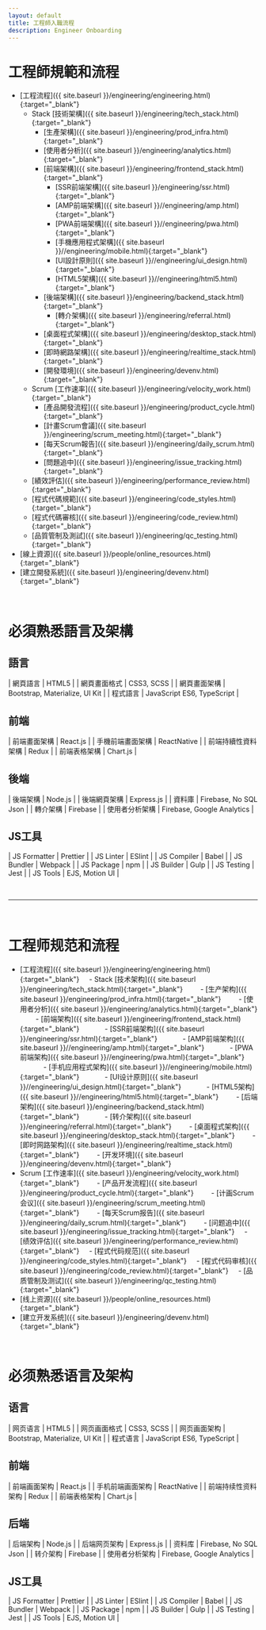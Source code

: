 ```yaml
---
layout: default
title: 工程師入職流程
description: Engineer Onboarding
---
```


<a name="zh-tw"></a>

# 工程師規範和流程

- [工程流程]({{ site.baseurl }}/engineering/engineering.html){:target="_blank"}
    - Stack [技術架構]({{ site.baseurl }}/engineering/tech_stack.html){:target="_blank"}
        - [生產架構]({{ site.baseurl }}/engineering/prod_infra.html){:target="_blank"}
        - [使用者分析]({{ site.baseurl }}/engineering/analytics.html){:target="_blank"}
        - [前端架構]({{ site.baseurl }}/engineering/frontend_stack.html){:target="_blank"}
            - [SSR前端架構]({{ site.baseurl }}/engineering/ssr.html){:target="_blank"}
            - [AMP前端架構]({{ site.baseurl }}//engineering/amp.html){:target="_blank"}
            - [PWA前端架構]({{ site.baseurl }}//engineering/pwa.html){:target="_blank"}
            - [手機應用程式架構]({{ site.baseurl }}//engineering/mobile.html){:target="_blank"}
            - [UI設計原則]({{ site.baseurl }}//engineering/ui_design.html){:target="_blank"}
            - [HTML5架構]({{ site.baseurl }}//engineering/html5.html){:target="_blank"}
        - [後端架構]({{ site.baseurl }}/engineering/backend_stack.html){:target="_blank"}
            - [轉介架構]({{ site.baseurl }}/engineering/referral.html){:target="_blank"}
        - [桌面程式架構]({{ site.baseurl }}/engineering/desktop_stack.html){:target="_blank"}
        - [即時網路架構]({{ site.baseurl }}/engineering/realtime_stack.html){:target="_blank"}
        - [開發環境]({{ site.baseurl }}/engineering/devenv.html){:target="_blank"}
	- Scrum [工作速率]({{ site.baseurl }}/engineering/velocity_work.html){:target="_blank"}
        - [產品開發流程]({{ site.baseurl }}/engineering/product_cycle.html){:target="_blank"}
        - [計畫Scrum會議]({{ site.baseurl }}/engineering/scrum_meeting.html){:target="_blank"}
        - [每天Scrum報告]({{ site.baseurl }}/engineering/daily_scrum.html){:target="_blank"}
        - [問題追中]({{ site.baseurl }}/engineering/issue_tracking.html){:target="_blank"}
    - [績效評估]({{ site.baseurl }}/engineering/performance_review.html){:target="_blank"}
    - [程式代碼規範]({{ site.baseurl }}/engineering/code_styles.html){:target="_blank"}
    - [程式代碼審核]({{ site.baseurl }}/engineering/code_review.html){:target="_blank"}
    - [品質管制及測試]({{ site.baseurl }}/engineering/qc_testing.html){:target="_blank"}
- [線上資源]({{ site.baseurl }}/people/online_resources.html){:target="_blank"}
- [建立開發系統]({{ site.baseurl }}/engineering/devenv.html){:target="_blank"}

<br>

# 必須熟悉語言及架構

## 語言

| 網頁語言 | HTML5 |
| 網頁畫面格式 | CSS3, SCSS |
| 網頁畫面架構 | Bootstrap, Materialize, UI Kit |
| 程式語言 | JavaScript ES6, TypeScript |

## 前端

| 前端畫面架構 | React.js |
| 手機前端畫面架構 | ReactNative |
| 前端持續性資料架構 | Redux |
| 前端表格架構 | Chart.js |

## 後端

| 後端架構 | Node.js |
| 後端網頁架構 | Express.js |
| 資料庫 | Firebase, No SQL Json |
| 轉介架構 | Firebase |
| 使用者分析架構 | Firebase, Google Analytics |

## JS工具

| JS Formatter | Prettier |
| JS Linter | ESlint |
| JS Compiler | Babel |
| JS Bundler | Webpack |
| JS Package | npm |
| JS Builder | Gulp |
| JS Testing | Jest |
| JS Tools | EJS, Motion UI |

<br>

---

<br>

<a name="zh-cn"></a>

# 工程师规范和流程

- [工程流程]({{ site.baseurl }}/engineering/engineering.html){:target="_blank"}
    - Stack [技术架构]({{ site.baseurl }}/engineering/tech_stack.html){:target="_blank"}
        - [生产架构]({{ site.baseurl }}/engineering/prod_infra.html){:target="_blank"}
        - [使用者分析]({{ site.baseurl }}/engineering/analytics.html){:target="_blank"}
        - [前端架构]({{ site.baseurl }}/engineering/frontend_stack.html){:target="_blank"}
            - [SSR前端架构]({{ site.baseurl }}/engineering/ssr.html){:target="_blank"}
            - [AMP前端架构]({{ site.baseurl }}//engineering/amp.html){:target="_blank"}
            - [PWA前端架构]({{ site.baseurl }}//engineering/pwa.html){:target="_blank"}
            - [手机应用程式架构]({{ site.baseurl }}//engineering/mobile.html){:target="_blank"}
            - [UI设计原则]({{ site.baseurl }}//engineering/ui_design.html){:target="_blank"}
            - [HTML5架构]({{ site.baseurl }}//engineering/html5.html){:target="_blank"}
        - [后端架构]({{ site.baseurl }}/engineering/backend_stack.html){:target="_blank"}
            - [转介架构]({{ site.baseurl }}/engineering/referral.html){:target="_blank"}
        - [桌面程式架构]({{ site.baseurl }}/engineering/desktop_stack.html){:target="_blank"}
        - [即时网路架构]({{ site.baseurl }}/engineering/realtime_stack.html){:target="_blank"}
        - [开发环境]({{ site.baseurl }}/engineering/devenv.html){:target="_blank"}
- Scrum [工作速率]({{ site.baseurl }}/engineering/velocity_work.html){:target="_blank"}
        - [产品开发流程]({{ site.baseurl }}/engineering/product_cycle.html){:target="_blank"}
        - [计画Scrum会议]({{ site.baseurl }}/engineering/scrum_meeting.html){:target="_blank"}
        - [每天Scrum报告]({{ site.baseurl }}/engineering/daily_scrum.html){:target="_blank"}
        - [问题追中]({{ site.baseurl }}/engineering/issue_tracking.html){:target="_blank"}
    - [绩效评估]({{ site.baseurl }}/engineering/performance_review.html){:target="_blank"}
    - [程式代码规范]({{ site.baseurl }}/engineering/code_styles.html){:target="_blank"}
    - [程式代码审核]({{ site.baseurl }}/engineering/code_review.html){:target="_blank"}
    - [品质管制及测试]({{ site.baseurl }}/engineering/qc_testing.html){:target="_blank"}
- [线上资源]({{ site.baseurl }}/people/online_resources.html){:target="_blank"}
- [建立开发系统]({{ site.baseurl }}/engineering/devenv.html){:target="_blank"}

<br>

# 必须熟悉语言及架构

## 语言

| 网页语言 | HTML5 |
| 网页画面格式 | CSS3, SCSS |
| 网页画面架构 | Bootstrap, Materialize, UI Kit |
| 程式语言 | JavaScript ES6, TypeScript |

## 前端

| 前端画面架构 | React.js |
| 手机前端画面架构 | ReactNative |
| 前端持续性资料架构 | Redux |
| 前端表格架构 | Chart.js |

## 后端

| 后端架构 | Node.js |
| 后端网页架构 | Express.js |
| 资料库 | Firebase, No SQL Json |
| 转介架构 | Firebase |
| 使用者分析架构 | Firebase, Google Analytics |

## JS工具

| JS Formatter | Prettier |
| JS Linter | ESlint |
| JS Compiler | Babel |
| JS Bundler | Webpack |
| JS Package | npm |
| JS Builder | Gulp |
| JS Testing | Jest |
| JS Tools | EJS, Motion UI |